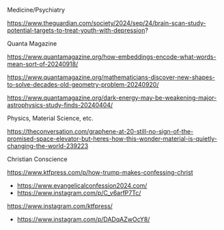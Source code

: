









Medicine/Psychiatry

https://www.theguardian.com/society/2024/sep/24/brain-scan-study-potential-targets-to-treat-youth-with-depression?




Quanta Magazine

https://www.quantamagazine.org/how-embeddings-encode-what-words-mean-sort-of-20240918/

https://www.quantamagazine.org/mathematicians-discover-new-shapes-to-solve-decades-old-geometry-problem-20240920/

https://www.quantamagazine.org/dark-energy-may-be-weakening-major-astrophysics-study-finds-20240404/


Physics, Material Science, etc.

https://theconversation.com/graphene-at-20-still-no-sign-of-the-promised-space-elevator-but-heres-how-this-wonder-material-is-quietly-changing-the-world-239223


Christian Conscience

https://www.ktfpress.com/p/how-trump-makes-confessing-christ
- https://www.evangelicalconfession2024.com/
- https://www.instagram.com/p/C_v6arfP7Tc/

https://www.instagram.com/ktfpress/
- https://www.instagram.com/p/DADqAZwOcY8/

